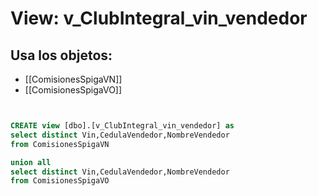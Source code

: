 # View: v_ClubIntegral_vin_vendedor

## Usa los objetos:
- [[ComisionesSpigaVN]]
- [[ComisionesSpigaVO]]

```sql


CREATE view [dbo].[v_ClubIntegral_vin_vendedor] as
select distinct Vin,CedulaVendedor,NombreVendedor
from ComisionesSpigaVN

union all
select distinct Vin,CedulaVendedor,NombreVendedor
from ComisionesSpigaVO


```
